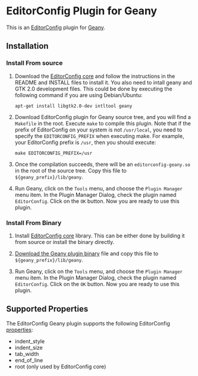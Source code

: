 # EditorConfig Plugin for Geany

This is an [EditorConfig][] plugin for [Geany][].

## Installation

### Install From source

1.  Download the [EditorConfig core][] and follow the instructions in the
    README and INSTALL files to install it. You also need to intall geany and
    GTK 2.0 development files. This could be done by executing the following
    command if you are using Debian/Ubuntu:

        apt-get install libgtk2.0-dev intltool geany

2.  Download EditorConfig plugin for Geany source tree, and you will find a
    `Makefile` in the root. Execute `make` to compile this plugin. Note that if
    the prefix of EditorConfig on your system is not `/usr/local`, you need to
    specify the `EDITORCONFIG_PREFIX` when executing make. For example, your
    EditorConfig prefix is `/usr`, then you should execute:

        make EDITORCONFIG_PREFIX=/usr

3.  Once the compilation succeeds, there will be an `editorconfig-geany.so` in
    the root of the source tree. Copy this file to `${geany_prefix}/lib/geany`.

4.  Run Geany, click on the `Tools` menu, and choose the `Plugin Manager` menu
    item. In the Plugin Manager Dialog, check the plugin named `EditorConfig`.
    Click on the `OK` button. Now you are ready to use this plugin.


### Install From Binary

1.  Install [EditorConfig core][] library. This can be either done by building
    it from source or install the binary directly.

2.  [Download the Geany plugin binary][Geany Plugin Binary Download] file and
    copy this file to `${geany_prefix}/lib/geany`.

3.  Run Geany, click on the `Tools` menu, and choose the `Plugin Manager` menu
    item. In the Plugin Manager Dialog, check the plugin named `EditorConfig`.
    Click on the `OK` button. Now you are ready to use this plugin.

## Supported Properties

The EditorConfig Geany plugin supports the following EditorConfig
[properties][]:

* indent_style
* indent_size
* tab_width
* end_of_line
* root (only used by EditorConfig core)

[EditorConfig]: http://editorconfig.org
[EditorConfig core]: https://github.com/editorconfig/editorconfig-core
[properties]: http://editorconfig.org/#supported-properties
[Geany]: http://www.geany.org
[Geany Plugin Binary Download]: https://sourceforge.net/projects/editorconfig/files/EditorConfig-Geany-Plugin/
